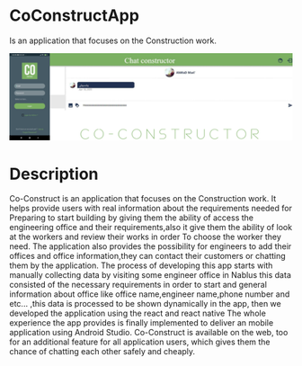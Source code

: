 # CoConstructApp
Is an application  that focuses on the Construction work.


![CoConstructApp.](https://github.com/AhmadMaree/CoConstructApp/blob/master/21.png)

# Description
Co-Construct is an application  that focuses on the Construction work.
It helps provide users with real information about the requirements needed for Preparing to start building by
giving them the ability of access the engineering office and their requirements,also it give them the ability of look at the workers and review their works in order To  choose the worker they need.
The application also provides the possibility for engineers to add their offices and office information,they can contact their customers or chatting them by the application.
The process of developing this app starts with manually collecting data by visiting 
some engineer office in Nablus this data 
consisted of the necessary requirements in order to start and general information  about office 
like office name,engineer name,phone number and etc...
,this data is processed to be shown dynamically in the app, then we  developed the application using the react and react native
The whole experience the app provides is finally implemented to
deliver an mobile application using Android Studio.
Co-Construct is available on the web, too for an additional feature for all application users,
which gives them the chance of chatting each other safely
and cheaply. 
